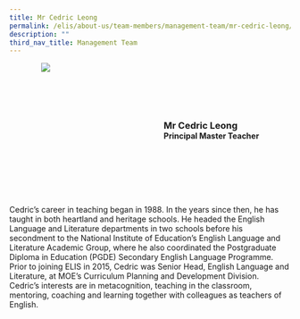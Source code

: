 ```yaml
---
title: Mr Cedric Leong
permalink: /elis/about-us/team-members/management-team/mr-cedric-leong/
description: ""
third_nav_title: Management Team
---
```

<div class="flex">
	<div class="imgCrop">
		<img src="/images/Team%20Members/Cedric_Use%20for%20website.jpg" class="m-0"></div>
		<div class="flex-col">
		<h3 class="m-0"><strong>Mr Cedric Leong</strong></h3>
		<strong>Principal Master Teacher</strong>
	</div>
	</div>

<style>
	.m-0 {
		margin: 0 !important;
	}
	.flex {
		display: flex;
		justify-content: center;
		align-items: center; 
		gap: 20px;
	flex-wrap:wrap;
	}
.imgCrop {
    width: 200px !important;
    aspect-ratio: 5/6;
	overflow: hidden;
}
	.flex-col {
		display: flex;
		flex-direction: column;
	}
</style>

Cedric’s career in teaching began in 1988. In the years since then, he has taught in both heartland and heritage schools. He headed the English Language and Literature departments in two schools before his secondment to the National Institute of Education’s English Language and Literature Academic Group, where he also coordinated the Postgraduate Diploma in Education (PGDE) Secondary English Language Programme. Prior to joining ELIS in 2015, Cedric was Senior Head, English Language and Literature, at MOE’s Curriculum Planning and Development Division. Cedric’s interests are in metacognition, teaching in the classroom, mentoring, coaching and learning together with colleagues as teachers of English.
